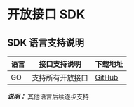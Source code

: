 # 开放接口 SDK

## SDK 语言支持说明

| 语言 | 接口支持说明     | 下载地址                                             |
| ---- | ---------------- | ---------------------------------------------------- |
| GO   | 支持所有开放接口 | [GitHub](https://github.com/ClearGrass/OpenapiSdkGo) |

***说明：***  其他语言后续逐步支持

